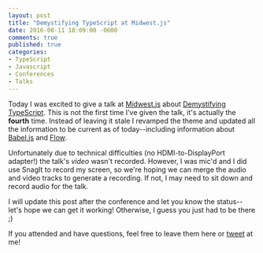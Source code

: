 ```yaml
---
layout: post
title: "Demystifying TypeScript at Midwest.js"
date: 2016-08-11 18:09:00 -0600
comments: true
published: true
categories:
- TypeScript
- Javascript
- Conferences
- Talks
---
```


Today I was excited to give a talk at [Midwest.js](http://midwestjs.com) about [Demystifying TypeScript](http://kamranicus.com/presentations/demystifying-typescript). This is not the first time I've given the talk, it's actually the **fourth** time. Instead of leaving it stale I revamped the theme and updated all the information to be current as of today--including information about [Babel.js](https://babeljs.io/) and [Flow](https://flowtype.org/).

Unfortunately due to technical difficulties (no HDMI-to-DisplayPort adapter!) the talk's *video* wasn't recorded. However, I was mic'd and I did use SnagIt to record my screen, so we're hoping we can merge the audio and video tracks to generate a recording. If not, I may need to sit down and record audio for the talk.

I will update this post after the conference and let you know the status--let's hope we can get it working! Otherwise, I guess you just had to be there ;)

If you attended and have questions, feel free to leave them here or [tweet](http://twitter.com/kamranayub) at me!

